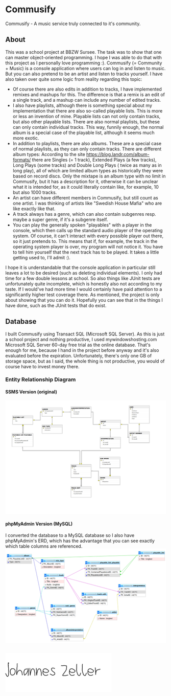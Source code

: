 # Commusify
Commusify - A music service truly connected to it's community.
## About
This was a school project at BBZW Sursee. The task was to show that one can master object-oriented programming. I hope I was able to do that with this project as I personally love programming :). Commusify (= Community + Music) is a console application where users can log in and listen to music. But you can also pretend to be an artist and listen to tracks yourself. I have also taken over quite some logic from reality regarding this topic:
- Of course there are also edits in addition to tracks, I have implemented remixes and mashups for this. The difference is that a remix is an edit of a single track, and a mashup can include any number of edited tracks.
- I also have playlists, although there is something special about my implementation that there are also so-called playable lists. This is more or less an invention of mine. Playable lists can not only contain tracks, but also other playable lists. There are also normal playlists, but these can only contain individual tracks. This way, funnily enough, the normal album is a special case of the playable list, although it seems much more exotic.
- In addition to playlists, there are also albums. These are a special case of normal playlists, as they can only contain tracks. There are different album types: According to the site https://blog.landr.com/album-formats/ there are Singles (= 1 track), Extended Plays (a few tracks), Long Plays (some tracks) and Double Long Plays ( twice as many as in long play), all of which are limited album types as historically they were based on record discs. Only the mixtape is an album type with no limit in Commusify, but it has a description for it, otherwise it can be unclear what it is intended for, as it could literally contain like, for example, 10 but also 1000 tracks.
- An artist can have different members in Commusify, but still count as one artist. I was thinking of artists like "Swedish House Mafia" who are like exactly like that.
- A track always has a genre, which can also contain subgenres resp. maybe a super genre, if it's a subgenre itself.
- You can play the generally spoken "playables" with a player in the console, which then calls up the standard audio player of the operating system. Of course, it can't interact with every possible player out there, so it just pretends to. This means that if, for example, the track in the operating system player is over, my program will not notice it. You have to tell him yourself that the next track has to be played. It takes a little getting used to, I'll admit :).

I hope it is understandable that the console application in particular still leaves a lot to be desired (such as deleting individual elements). I only had time for a few double lessons at school. So also things like JUnit tests are unfortunately quite incomplete, which is honestly also not according to my taste. If I would've had more time I would certainly have paid attention to a significantly higher test coverage there. As mentioned, the project is only about showing that you can do it. Hopefully you can see that in the things I have done, such as the JUnit tests that do exist.
## Database
I built Commusify using Transact SQL (Microsoft SQL Server). As this is just a school project and nothing productive, I used mywindowshosting.com Microsoft SQL Server 60-day free trial as the online database. That's enough for me, because I hand in the project before anyway and it's also evaluated before the expiration. Unfortunately, there's only one GB of storage space, but as I said, the whole thing is not productive, you would of course have to invest money there.
### Entity Relationship Diagram
#### SSMS Version (original)
![SSMS ERD](https://raw.githubusercontent.com/jzelAdmin2006/Commusify/main/SQL/Commusify_SSMSERD.png)
#### phpMyAdmin Version (MySQL)
I converted the database to a MySQL database so I also have phpMyAdmin's ERD, which has the advantage that you can see exactly which table columns are referenced.
![phpMyAdmin ERD](https://raw.githubusercontent.com/jzelAdmin2006/Commusify/main/SQL/Commusify_phpmyadminERD.png)
## 
![My Signature](https://raw.githubusercontent.com/jzelAdmin2006/Commusify/main/Signature.svg)
